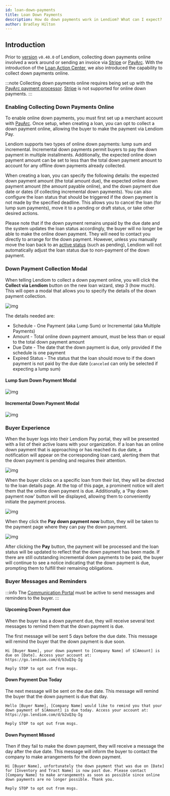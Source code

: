 ```yaml
---
id: loan-down-payments
title: Loan Down Payments
description: How do down payments work in Lendiom? What can I expect?
author: Bradley Hilton
---
```


## Introduction
Prior to [version](../faq.md#check-version) `v0.40.0` of Lendiom, collecting down payments online involved a work around or sending an invoice via [Stripe](../payment-processing/stripe.md) or [PayArc](../payment-processing/payarc.md). With the introduction of the [Loan Action Center](./loan-action-center.md), we also introduced the capability to collect down payments online.

:::note
Collecting down payments online requires being set up with the [PayArc payment processor](../payment-processing/payarc.md). [Stripe](../payment-processing/stripe.md) is not supported for online down payments.
:::

### Enabling Collecting Down Payments Online
To enable online down payments, you must first set up a merchant account with [PayArc](../payment-processing/payarc.md). Once setup, when creating a loan, you can opt to collect a down payment online, allowing the buyer to make the payment via Lendiom Pay.

Lendiom supports two types of online down payments: lump sum and incremental. Incremental down payments permit buyers to pay the down payment in multiple installments. Additionally, the expected online down payment amount can be set to less than the total down payment amount to account for any offline down payments already collected.

When creating a loan, you can specify the following details: the expected down payment amount (the total amount due), the expected online down payment amount (the amount payable online), and the down payment due date or dates (if collecting incremental down payments). You can also configure the loan status that should be triggered if the down payment is not made by the specified deadline. This allows you to cancel the loan (for lump sum payments), move it to a pending or draft status, or take other desired actions.

Please note that if the down payment remains unpaid by the due date and the system updates the loan status accordingly, the buyer will no longer be able to make the online down payment. They will need to contact you directly to arrange for the down payment. However, unless you manually move the loan back to an [active status](./loan-status.md#active-statuses) (such as pending), Lendiom will not automatically adjust the loan status due to non-payment of the down payment.

### Down Payment Collection Modal
When telling Lendiom to collect a down payment online, you will click the **Collect via Lendiom** button on the new loan wizard, step 3 (how much). This will open a modal that allows you to specify the details of the down payment collection.

![img](../../../static/img/docs/app/how-it-works/loan-down-payments/button.png)

The details needed are:
* Schedule - One Payment (aka Lump Sum) or Incremental (aka Multiple Payments)
* Amount - Total online down payment amount, must be less than or equal to the total down payment amount
* Due Date - The date that the down payment is due, only provided if the schedule is one payment
* Expired Status - The status that the loan should move to if the down payment is not paid by the due date (`canceled` can only be selected if expecting a lump sum)

#### Lump Sum Down Payment Modal
![img](../../../static/img/docs/app/how-it-works/loan-down-payments/down-payment-modal_lump-sum.png)

#### Incremental Down Payment Modal
![img](../../../static/img/docs/app/how-it-works/loan-down-payments/down-payment-modal_incremental.png)


### Buyer Experience
When the buyer logs into their Lendiom Pay portal, they will be presented with a list of their active loans with your organization.
If a loan has an online down payment that is approaching or has reached its due date, a notification will appear on the corresponding loan card,
alerting them that the down payment is pending and requires their attention.

![img](../../../static/img/docs/app/how-it-works/loan-down-payments/buyer-loan-list.png)

When the buyer clicks on a specific loan from their list, they will be directed to the loan details page.
At the top of this page, a prominent notice will alert them that the online down payment is due.
Additionally, a 'Pay down payment now' button will be displayed, allowing them to conveniently initiate the payment process.

![img](../../../static/img/docs/app/how-it-works/loan-down-payments/buyer-loan-details.png)

When they click the **Pay down payment now** button, they will be taken to the payment page where they can pay the down payment.

![img](../../../static/img/docs/app/how-it-works/loan-down-payments/buyer-payment-page.png)

After clicking the **Pay** button, the payment will be processed and the loan status will be updated to reflect that the down payment has been made.
If there are still outstanding incremental down payments to be paid, the buyer will continue to see a notice indicating that the down payment is due, prompting them to fulfill their remaining obligations.

### Buyer Messages and Reminders

:::info
The [Communication Portal](../communication.md) must be active to send messages and reminders to the buyer.
:::

#### Upcoming Down Payment due

When the buyer has a down payment due, they will receive several text messages to remind them that the down payment is due.

The first message will be sent 5 days before the due date. This message will remind the buyer that the down payment is due soon.

```plaintext
Hi [Buyer Name], your down payment to [Company Name] of $[Amount] is due on [Date]. Access your account at: https://go.lendiom.com/d/b3uQ3q-Ig

Reply STOP to opt out from msgs.
```


#### Down Payment Due Today
The next message will be sent on the due date. This message will remind the buyer that the down payment is due that day.

```plaintext
Hello [Buyer Name], [Company Name] would like to remind you that your down payment of $[Amount] is due today. Access your account at: https://go.lendiom.com/d/b2uQ3q-Ig

Reply STOP to opt out from msgs.
```

#### Down Payment Missed
Then if they fail to make the down payment, they will receive a message the day after the due date. This message will inform the buyer to contact the company to make arrangements for the down payment.

```plaintext
Hi [Buyer Name], unfortunately the down payment that was due on [Date] for [Inventory and Tract Name] is now past due. Please contact [Company Name] to make arrangements as soon as possible since online down payments are no longer possible. Thank you.

Reply STOP to opt out from msgs.
```

